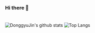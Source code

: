 ### Hi there 👋

#

![DonggyuJin's github stats](https://github-readme-stats.vercel.app/api?username=DonggyuJin&&orgs=Hypercerts&show_icons=true&theme=tokyonight)
![Top Langs](https://github-readme-stats.vercel.app/api/top-langs/?username=DonggyuJin&layout=compact&theme=tokyonight)
